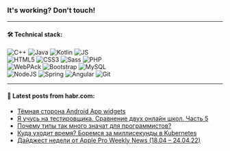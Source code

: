 ### It's working? Don't touch!

---

#### 🛠️ Technical stack:

![C++](https://img.shields.io/badge/C++-informational?logo=c%2B%2B&style=flat&logoColor=white&color=9C033A)
![Java](https://img.shields.io/badge/Java-informational?logo=java&style=flat&logoColor=white&color=007396)
![Kotlin](https://img.shields.io/badge/Kotlin-informational?logo=Kotlin&style=flat&logoColor=white&color=0095D5)
![JS](https://img.shields.io/badge/JS-informational?logo=javaScript&style=flat&logoColor=black&color=F7Df1E) <br>
![HTML5](https://img.shields.io/badge/HTML5-informational?logo=html5&style=flat&logoColor=white&color=E34F26)
![CSS3](https://img.shields.io/badge/CSS3-informational?logo=css3&style=flat&logoColor=white&color=157286)
![Sass](https://img.shields.io/badge/Saas-informational?logo=sass&style=flat&logoColor=white&color=hotpink)
![PHP](https://img.shields.io/badge/PHP-informational?logo=php&style=flat&logoColor=white&color=777BB4) <br>
![WebPAck](https://img.shields.io/badge/WebPack-informational?logo=webPack&style=flat&logoColor=white&color=FF6F00)
![Bootstrap](https://img.shields.io/badge/Bootstrap-informational?logo=Bootstrap&style=flat&logoColor=white&color=7952B3)
![MySQL](https://img.shields.io/badge/MySQL-informational?logo=MySQL&style=flat&logoColor=white&color=00f) <br>
![NodeJS](https://img.shields.io/badge/NodeJS-informational?logo=node.js&style=flat&logoColor=white&color=43853D)
![Spring](https://img.shields.io/badge/Spring-informational?logo=Spring&style=flat&logoColor=white&color=0A9EDC)
![Angular](https://img.shields.io/badge/Vue-informational?logo=vue.js&style=flat&logoColor=white&color=red)
![Git](https://img.shields.io/badge/Git-informational?logo=git&style=flat&logoColor=white&color=darkorange)

___

#### 💬 Latest posts from habr.com:

<!-- BLOG-POST-LIST:START -->
- [Тёмная сторона Android App widgets](https://habr.com/ru/post/662930/?utm_source=habrahabr&utm_medium=rss&utm_campaign=662930)
- [Я учусь на тестировщика. Сравнение двух онлайн школ. Часть 5](https://habr.com/ru/post/662910/?utm_source=habrahabr&utm_medium=rss&utm_campaign=662910)
- [Почему типы так много значат для программистов?](https://habr.com/ru/post/662888/?utm_source=habrahabr&utm_medium=rss&utm_campaign=662888)
- [Куда уходит время? Боремся за миллисекунды в Kubernetes](https://habr.com/ru/post/662758/?utm_source=habrahabr&utm_medium=rss&utm_campaign=662758)
- [Дайджест недели от Apple Pro Weekly News &lpar;18.04 – 24.04.22&rpar;](https://habr.com/ru/post/662696/?utm_source=habrahabr&utm_medium=rss&utm_campaign=662696)
<!-- BLOG-POST-LIST:END -->
